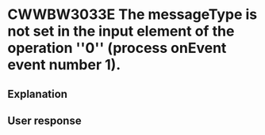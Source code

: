 # CWWBW3033E The messageType is not set in the input element of the operation ''0'' (process onEvent event number 1).

## Explanation

## User response